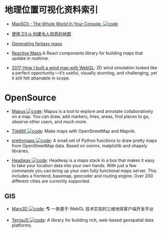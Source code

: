 # 地理位置可视化资料索引

- [MapSCII - The Whole World In Your Console. ![code](https://ng-tech.icu/assets/code.svg)](https://github.com/rastapasta/mapscii)

- [使用 D3.js 创建令人惊奇的地图](http://colobu.com/2016/08/02/using-D3-js-to-make-amazing-web-maps/)

- [Generating fantasy maps](http://mewo2.com/notes/terrain/)

- [Reactive Maps](https://github.com/appbaseio/reactivemaps):A React components library for building maps that update in realtime.

- [2017-How I built a wind map with WebGL](https://frontendfoc.us/link/20435/cef8043de7): 2D wind simulation looked like a perfect opportunity — it’s useful, visually stunning, and challenging, yet it still felt attainable in scope.

# OpenSource

- [Mapus ![code](https://ng-tech.icu/assets/code.svg)](https://github.com/alyssaxuu/mapus): Mapus is a tool to explore and annotate collaboratively on a map. You can draw, add markers, lines, areas, find places to go, observe other users, and much more.

- [TileMill ![code](https://ng-tech.icu/assets/code.svg)](https://github.com/tilemill-project/tilemill): Make maps with OpenStreetMap and Mapnik.

- [prettymaps ![code](https://ng-tech.icu/assets/code.svg)](https://github.com/marceloprates/prettymaps): A small set of Python functions to draw pretty maps from OpenStreetMap data. Based on osmnx, matplotlib and shapely libraries.

- [Headway ![code](https://ng-tech.icu/assets/code.svg)](https://github.com/headwaymaps/headway): Headway is a maps stack in a box that makes it easy to take your location data into your own hands. With just a few commands you can bring up your own fully functional maps server. This includes a frontend, basemap, geocoder and routing engine. Over 200 different cities are currently supported.

## GIS

- [Mars3D ![code](https://ng-tech.icu/assets/code.svg)](https://github.com/marsgis/mars3d): 🌎 一款基于 WebGL 技术实现的三维地球客户端开发平台

- [TerriaJS ![code](https://ng-tech.icu/assets/code.svg)](https://github.com/TerriaJS/terriajs): A library for building rich, web-based geospatial data platforms.
